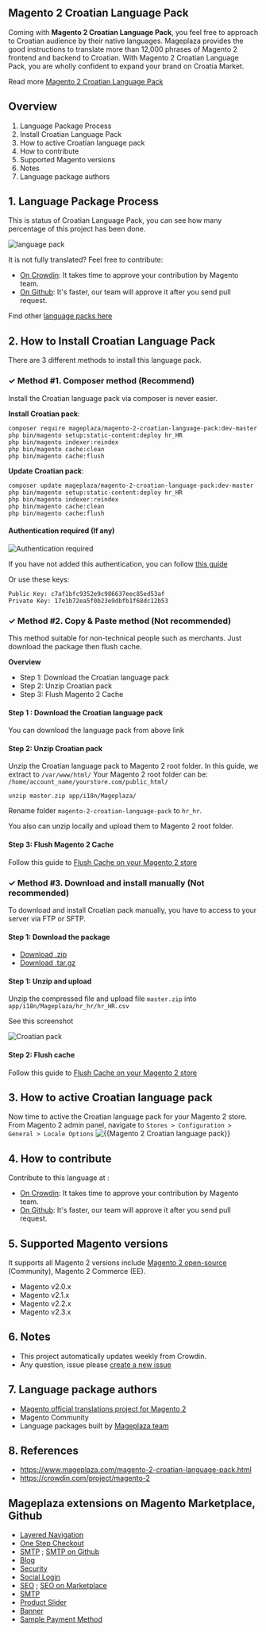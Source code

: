 ## Magento 2 Croatian Language Pack

Coming with **Magento 2 Croatian Language Pack**, you feel free to approach to Croatian audience by their native languages. Mageplaza provides the good instructions to translate more than 12,000 phrases of Magento 2 frontend and backend to Croatian. With Magento 2 Croatian Language Pack, you are wholly confident to expand your brand on Croatia Market.

Read more [Magento 2 Croatian Language Pack](https://www.mageplaza.com/magento-2-croatian-language-pack.html)


## Overview

1. Language Package Process
2. Install Croatian Language Pack
3. How to active Croatian language pack
4. How to contribute
5. Supported Magento versions
6. Notes
7. Language package authors

## 1. Language Package Process

This is status of Croatian Language Pack, you can see how many percentage of this project has been done.

![language pack](http://progressed.io/bar/5?title=translated)

It is not fully translated? Feel free to contribute:
- [On Crowdin](https://crowdin.com/project/magento-2): It takes time to approve your contribution by Magento team.
- [On Github](https://github.com/mageplaza/magento-2-croatian-language-pack/blob/master/HOW-TO-CONTRIBUTE.md): It's faster, our team will approve it after you send pull request.


Find other [language packs here](https://www.mageplaza.com/kb/magento-2-language-pack/)

## 2. How to Install Croatian Language Pack

There are 3 different methods to install this language pack.

### ✓ Method #1. Composer method (Recommend)
Install the Croatian language pack via composer is never easier.

**Install Croatian pack**:

```
composer require mageplaza/magento-2-croatian-language-pack:dev-master
php bin/magento setup:static-content:deploy hr_HR
php bin/magento indexer:reindex
php bin/magento cache:clean
php bin/magento cache:flush

```


**Update  Croatian pack**:

```
composer update mageplaza/magento-2-croatian-language-pack:dev-master
php bin/magento setup:static-content:deploy hr_HR
php bin/magento indexer:reindex
php bin/magento cache:clean
php bin/magento cache:flush

```

#### Authentication required (If any)

![Authentication required](https://cdn.mageplaza.com/media/general/dmryiPk.png)

If you have not added this authentication, you can follow [this guide](http://devdocs.magento.com/guides/v2.0/install-gde/prereq/connect-auth.html)

Or use these keys:

```
Public Key: c7af1bfc9352e9c986637eec85ed53af
Private Key: 17e1b72ea5f0b23e9dbfb1f68dc12b53
```



### ✓ Method #2. Copy & Paste method (Not recommended)

This method suitable for non-technical people such as merchants. Just download the package then flush cache.

**Overview**

- Step 1: Download the Croatian language pack
- Step 2: Unzip Croatian pack
- Step 3: Flush Magento 2 Cache

#### Step 1 : Download the Croatian language pack

You can download the language pack from above link

#### Step 2: Unzip Croatian pack

Unzip the Croatian language pack to Magento 2 root folder. In this guide, we extract to `/var/www/html/`
Your Magento 2 root folder can be: `/home/account_name/yourstore.com/public_html/`

```
unzip master.zip app/i18n/Mageplaza/
```

Rename folder `magento-2-croatian-language-pack` to `hr_hr`.


You also can unzip locally and upload them to Magento 2 root folder.

#### Step 3: Flush Magento 2 Cache

Follow this guide to [Flush Cache on your Magento 2 store](https://www.mageplaza.com/kb/how-flush-enable-disable-cache.html)


### ✓ Method #3. Download and install manually (Not recommended)

To download and install Croatian pack manually, you have to access to your server via FTP or SFTP.

#### Step 1: Download the package

- [Download .zip](https://github.com/mageplaza/magento-2-croatian-language-pack/archive/master.zip)
- [Download .tar.gz](https://github.com/mageplaza/magento-2-croatian-language-pack/tarball/master)

#### Step 1: Unzip and upload

Unzip the compressed file and upload file `master.zip` into `app/i18n/Mageplaza/hr_hr/hr_HR.csv`

See this screenshot

![Croatian pack](https://cdn2.mageplaza.com/media/general2/tS668yC.png)

#### Step 2: Flush cache

Follow this guide to [Flush Cache on your Magento 2 store](https://www.mageplaza.com/kb/how-flush-enable-disable-cache.html)


## 3. How to active Croatian language pack 

Now time to active the Croatian language pack for your Magento 2 store. From Magento 2 admin panel, navigate to `Stores > Configuration > General > Locale Options`
![{{Magento 2 Croatian language pack}}](https://cdn.mageplaza.com/media/general/aPSUA0l.png)


## 4. How to contribute

Contribute to this language at :
- [On Crowdin](https://crowdin.com/project/magento-2): It takes time to approve your contribution by Magento team.
- [On Github](https://github.com/mageplaza/magento-2-croatian-language-pack/blob/master/HOW-TO-CONTRIBUTE.md): It's faster, our team will approve it after you send pull request.


## 5. Supported Magento versions

It supports all Magento 2 versions include [Magento 2 open-source](https://www.mageplaza.com/download-magento/) (Community), Magento 2 Commerce (EE).


- Magento v2.0.x
- Magento v2.1.x
- Magento v2.2.x
- Magento v2.3.x



## 6. Notes 

- This project automatically updates weekly from Crowdin.
- Any question, issue please [create a new issue](https://github.com/mageplaza/magento-2-croatian-language-pack/issues/new)

## 7. Language package authors

- [Magento official translations project for Magento 2](https://crowdin.com/project/magento-2)
- Magento Community
- Language packages built by [Mageplaza team](https://www.mageplaza.com/)


## 8. References 

- https://www.mageplaza.com/magento-2-croatian-language-pack.html
- https://crowdin.com/project/magento-2



## Mageplaza extensions on Magento Marketplace, Github


- [Layered Navigation](https://marketplace.magento.com/mageplaza-layered-navigation-m2.html)
- [One Step Checkout](https://marketplace.magento.com/mageplaza-magento-2-one-step-checkout-extension.html)
- [SMTP](https://marketplace.magento.com/mageplaza-module-smtp.html) ; [SMTP on Github](https://github.com/mageplaza/magento-2-smtp)
- [Blog](https://github.com/mageplaza/magento-2-blog)
- [Security](https://marketplace.magento.com/mageplaza-module-security.html)
- [Social Login](https://github.com/mageplaza/magento-2-social-login)
- [SEO](https://github.com/mageplaza/magento-2-seo) ; [SEO on Marketplace](https://marketplace.magento.com/mageplaza-magento-2-seo-extension.html)
- [SMTP](https://github.com/mageplaza/magento-2-smtp)
- [Product Slider](https://github.com/mageplaza/magento-2-product-slider)
- [Banner](https://github.com/mageplaza/magento-2-banner-slider)
- [Sample Payment Method](https://github.com/mageplaza/magento-2-sample-payment-method)



